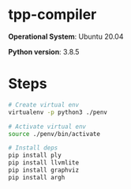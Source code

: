 # tpp-compiler

**Operational System**: Ubuntu 20.04

**Python version**: 3.8.5

# Steps

```bash
# Create virtual env
virtualenv -p python3 ./penv

# Activate virtual env
source ./penv/bin/activate

# Install deps
pip install ply
pip install llvmlite
pip install graphviz
pip install argh
```

